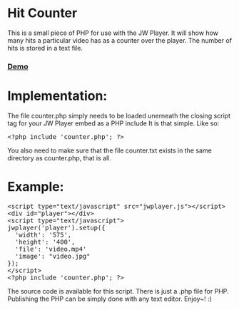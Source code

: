 Hit Counter
==========

This is a small piece of PHP for use with the JW Player. It will show how many hits a particular video has as a counter over the player. The number of hits is stored in a text file.

### [Demo](http://www.pluginsbyethan.com/github/hitcounter.php)

Implementation:
==========

The file counter.php simply needs to be loaded unerneath the closing script tag for your JW Player embed as a PHP include It is that simple. Like so:

<pre>
&lt;?php include 'counter.php'; ?&gt;
</pre>

You also need to make sure that the file counter.txt exists in the same directory as counter.php, that is all.

Example:
==========
<pre>
&lt;script type=&quot;text/javascript&quot; src=&quot;jwplayer.js&quot;&gt;&lt;/script&gt;
&lt;div id=&quot;player&quot;&gt;&lt;/div&gt;
&lt;script type=&quot;text/javascript&quot;&gt;
jwplayer('player').setup({
&nbsp;&nbsp;'width': '575',
&nbsp;&nbsp;'height': '400',
&nbsp;&nbsp;'file': 'video.mp4'
&nbsp;&nbsp;'image': &quot;video.jpg&quot;
});
&lt;/script&gt;
&lt;?php include 'counter.php'; ?&gt;
</pre>

The source code is available for this script. There is just a .php file for PHP. Publishing the PHP can be simply done with any text editor. Enjoy~! :)
